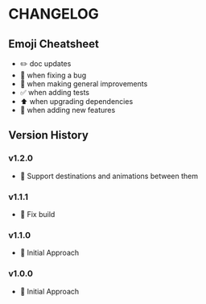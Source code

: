 # CHANGELOG

## Emoji Cheatsheet
- :pencil2: doc updates
- :bug: when fixing a bug
- :rocket: when making general improvements
- :white_check_mark: when adding tests
- :arrow_up: when upgrading dependencies
- :tada: when adding new features

## Version History

### v1.2.0

- :tada: Support destinations and animations between them

### v1.1.1

- :rocket: Fix build

### v1.1.0

- :rocket: Initial Approach

### v1.0.0

- :rocket: Initial Approach

